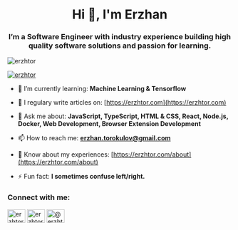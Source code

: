 <h1 align="center">Hi 👋, I'm Erzhan</h1>
<h3 align="center">I’m a Software Engineer with industry experience building high quality software solutions and passion for learning.</h3>

<p align="left"> <img src="https://komarev.com/ghpvc/?username=erzhtor&label=Profile%20views&color=0e75b6&style=flat" alt="erzhtor" /> </p>

<p align="left"> <a href="https://twitter.com/erzhtor" target="blank"><img src="https://img.shields.io/twitter/follow/erzhtor?logo=twitter&style=for-the-badge" alt="erzhtor" /></a> </p>

- 🌱 I’m currently learning: **Machine Learning & Tensorflow**

- 📝 I regulary write articles on: [https://erzhtor.com](https://erzhtor.com)

- 💬 Ask me about: **JavaScript, TypeScript, HTML & CSS, React, Node.js, Docker, Web Development, Browser Extension Development**

- 📫 How to reach me: **erzhan.torokulov@gmail.com**

- 📄 Know about my experiences: [https://erzhtor.com/about](https://erzhtor.com/about)

- ⚡ Fun fact: **I sometimes confuse left/right.**

<p align="left">
<h3 align="left">Connect with me:</h3>
<a href="https://twitter.com/erzhtor" target="blank"><img align="center" src="https://cdn.jsdelivr.net/npm/simple-icons@3.0.1/icons/twitter.svg" alt="erzhtor" height="30" width="40" /></a>
<a href="https://linkedin.com/in/erzhtor" target="blank"><img align="center" src="https://cdn.jsdelivr.net/npm/simple-icons@3.0.1/icons/linkedin.svg" alt="erzhtor" height="30" width="40" /></a>
<a href="https://medium.com/@erzhtor" target="blank"><img align="center" src="https://cdn.jsdelivr.net/npm/simple-icons@3.0.1/icons/medium.svg" alt="@erzhtor" height="30" width="40" /></a>
</p>

